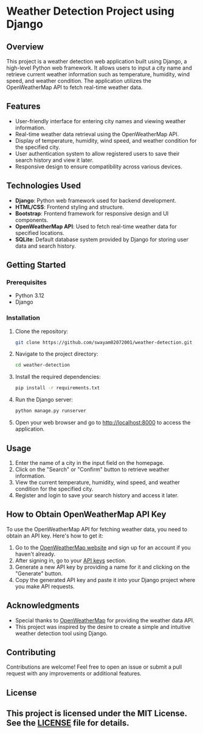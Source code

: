 # Weather Detection Project using Django

## Overview

This project is a weather detection web application built using Django, a high-level Python web framework. It allows users to input a city name and retrieve current weather information such as temperature, humidity, wind speed, and weather condition. The application utilizes the OpenWeatherMap API to fetch real-time weather data.

## Features

- User-friendly interface for entering city names and viewing weather information.
- Real-time weather data retrieval using the OpenWeatherMap API.
- Display of temperature, humidity, wind speed, and weather condition for the specified city.
- User authentication system to allow registered users to save their search history and view it later.
- Responsive design to ensure compatibility across various devices.

## Technologies Used

- **Django**: Python web framework used for backend development.
- **HTML/CSS**: Frontend styling and structure.
- **Bootstrap**: Frontend framework for responsive design and UI components.
- **OpenWeatherMap API**: Used to fetch real-time weather data for specified locations.
- **SQLite**: Default database system provided by Django for storing user data and search history.

## Getting Started

### Prerequisites

- Python 3.12
- Django

### Installation

1. Clone the repository:

    ```bash
    git clone https://github.com/swayam02072001/weather-detection.git
    ```

2. Navigate to the project directory:

    ```bash
    cd weather-detection
    ```

3. Install the required dependencies:

    ```bash
    pip install -r requirements.txt
    ```

4. Run the Django server:

    ```bash
    python manage.py runserver
    ```

5. Open your web browser and go to [http://localhost:8000](http://localhost:8000) to access the application.

## Usage

1. Enter the name of a city in the input field on the homepage.
2. Click on the "Search" or "Confirm" button to retrieve weather information.
3. View the current temperature, humidity, wind speed, and weather condition for the specified city.
4. Register and login to save your search history and access it later.

## How to Obtain OpenWeatherMap API Key

To use the OpenWeatherMap API for fetching weather data, you need to obtain an API key. Here's how to get it:

1. Go to the [OpenWeatherMap website](https://home.openweathermap.org/users/sign_up) and sign up for an account if you haven't already.
2. After signing in, go to your [API keys](https://home.openweathermap.org/api_keys) section.
3. Generate a new API key by providing a name for it and clicking on the "Generate" button.
4. Copy the generated API key and paste it into your Django project where you make API requests.

## Acknowledgments

- Special thanks to [OpenWeatherMap](https://openweathermap.org/) for providing the weather data API.
- This project was inspired by the desire to create a simple and intuitive weather detection tool using Django.

## Contributing

Contributions are welcome! Feel free to open an issue or submit a pull request with any improvements or additional features.

## License

This project is licensed under the MIT License. See the [LICENSE](LICENSE) file for details.
---
